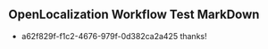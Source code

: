 ## OpenLocalization Workflow Test MarkDown
* a62f829f-f1c2-4676-979f-0d382ca2a425 thanks!

<!--HONumber=Aug16_HO1-->


